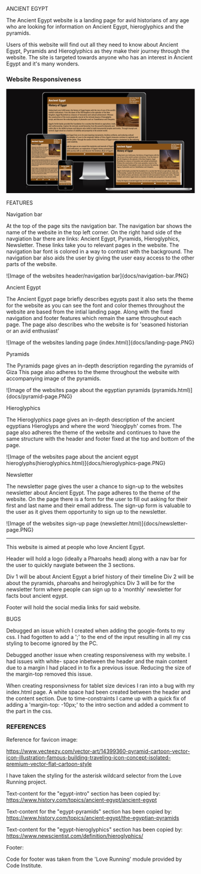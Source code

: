ANCIENT EGYPT

The Ancient Egypt website is a landing page for avid historians of any age who are looking for information on Ancient Egypt, hieroglyphics and the pyramids.

Users of this website will find out all they need to know about Ancient Egypt, Pyramids and Hieroglyphics as they make their journey through the website. The site is targeted towards anyone who has an interest in Ancient Egypt and it's many wonders. 

### Website Responsiveness

![Image of my website shown through varied view ports](docs/AmI-responsive.PNG)

FEATURES

Navigation bar

At the top of the page sits the navigation bar. The navigation bar shows the name of the website in the top left corner.
On the right hand side of the navgiation bar there are links: Ancient Egypt, Pyramids, Hieroglyphics, Newsletter. These links take you to relevant pages in the website.
The navigation bar font is colored in a way to contrast with the background. The navigation bar also aids the user by giving the user easy access to the other parts of the website.

![Image of the websites header/navigation bar]{docs/navigation-bar.PNG}

Ancient Egypt

The Ancient Egypt page briefly describes egypts past it also sets the theme for the website as you can see
the font and color themes throughout the website are based from the intial landing page. Along with the fixed
navigation and footer features which remain the same throughout each page.
The page also describes who the website is for 'seasoned historian or an avid enthusiast'

![Image of the websites landing page (index.html)]{docs/landing-page.PNG}

Pyramids

The Pyramids page gives an in-depth description regarding the pyramids of Giza
This page also adheres to the theme throughout the website with accompanying image of the pyramids.

![Image of the websites page about the egyptian pyramids (pyramids.html)]{docs/pyramid-page.PNG}

Hieroglyphics

The Hieroglyphics page gives an in-depth description of the ancient egyptians Hieroglyps and where the word 
'hieoglpyh' comes from.
The page also adheres the theme of the website and continues to have the same structure with the header and footer fixed at the top and bottom of the page. 

![Image of the websites page about the ancient egypt hieroglyphs(hieroglyphics.html)]{docs/hieroglyphics-page.PNG}

Newsletter

The newsletter page gives the user a chance to sign-up to the websites newsletter about Ancient Egypt.
The page adheres to the theme of the website.
On the page there is a form for the user to fill out asking for their first and last name and their email address.
The sign-up form is valuable to the user as it gives them opportunity to sign up to the newsletter.

![Image of the websites sign-up page (newsletter.html)]{docs/newsletter-page.PNG}

--------------------------------------------------------------------------------------------
This website is aimed at people who love Ancient Egypt. 

Header will hold a logo (ideally a Pharoahs head) along with a nav bar for the user to quickly
navgiate between the 3 sections.

Div 1 will be about Ancient Egypt a brief history of their timeline
Div 2 will be about the pyramids, pharoahs and heiroglyphics
Div 3 will be for the newsletter form where people can sign up to a 'monthly' newsletter for facts bout ancient egypt.

Footer will hold the social media links for said website. 


BUGS

Debugged an issue which I created when adding the google-fonts to my css. 
I had fogotten to add a ';' to the end of the input resulting in all my css styling 
to become ignored by the PC.

Debugged another issue when creating responsiveness with my website. I had issues with white-
space inbetween the header and the main content due to a margin I had placed in to fix a previous issue. Reducing the size of the margin-top removed this issue.

When creating responsivness for tablet size devices I ran into a bug with my index.html page. A white space had been created between the header and the content section. Due to time-constraints I came up with a quick fix of adding a 'margin-top: -10px;' to the intro section and added a comment to the part in the css.


### REFERENCES ###

Reference for favicon image:

https://www.vecteezy.com/vector-art/14399360-pyramid-cartoon-vector-icon-illustration-famous-building-traveling-icon-concept-isolated-premium-vector-flat-cartoon-style

I have taken the styling for the asterisk wildcard selector from the Love Running project.

Text-content for the "egypt-intro" section has been copied by: 
https://www.history.com/topics/ancient-egypt/ancient-egypt

Text-content for the "egypt-pyramids" section has been copied by:
https://www.history.com/topics/ancient-egypt/the-egyptian-pyramids

Text-content for the "egypt-hieroglyphics" section has been copied by:
https://www.newscientist.com/definition/hieroglyphics/



Footer:

Code for footer was taken from the 'Love Running' module provided by Code Institute.